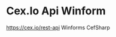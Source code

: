 # Cex.Io Api Winform

https://cex.io/rest-api
Winforms CefSharp
                                                                
                                                                

